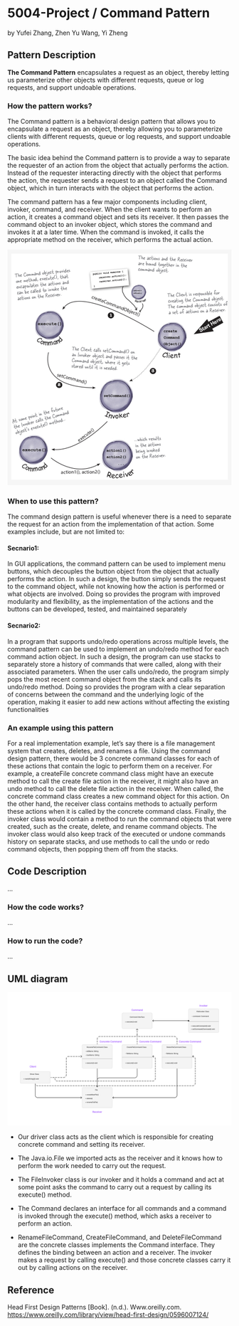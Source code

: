 # 5004-Project / Command Pattern

by Yufei Zhang, Zhen Yu Wang, Yi Zheng

## Pattern Description

**The Command Pattern** encapsulates a request as an object, thereby letting us parameterize other
objects with different requests, queue or log requests, and support undoable operations.

### How the pattern works?

The Command pattern is a behavioral design pattern that allows you to encapsulate a request as an
object, thereby allowing you to parameterize clients with different requests, queue or log requests,
and support undoable operations.

The basic idea behind the Command pattern is to provide a way to separate the requester of an action
from the object that actually performs the action. Instead of the requester interacting directly
with the object that performs the action, the requester sends a request to an object called the
Command object, which in turn interacts with the object that performs the action.

The command pattern has a few major components including client, invoker, command, and receiver.
When the client wants to perform an action, it creates a command object and sets its receiver. It
then passes the command object to an invoker object, which stores the command and invokes it at a
later time. When the command is invoked, it calls the appropriate method on the receiver, which
performs the actual action.

![Command Pattern diagram](Images/patternDiagram.jpeg)

### When to use this pattern?

The command design pattern is useful whenever there is a need to separate the request for an action
from the implementation of that action. Some examples include, but are not limited to:

#### Secnario1:

In GUI applications, the command pattern can be used to implement menu buttons, which decouples the
button object from the object that actually performs the action. In such a design, the button simply
sends the request to the command object, while not knowing how the action is performed or what
objects are involved. Doing so provides the program with improved modularity and flexibility, as the
implementation of the actions and the buttons can be developed, tested, and maintained separately

#### Secnario2:

In a program that supports undo/redo operations across multiple levels, the command pattern can be
used to implement an undo/redo method for each command action object. In such a design, the program
can use stacks to separately store a history of commands that were called, along with their
associated parameters. When the user calls undo/redo, the program simply pops the most recent
command object from the stack and calls its undo/redo method. Doing so provides the program with a
clear separation of concerns between the command and the underlying logic of the operation, making
it easier to add new actions without affecting the existing functionalities

### An example using this pattern

For a real implementation example, let’s say there is a file management system that creates,
deletes, and renames a file. Using the command design pattern, there would be 3 concrete command
classes for each of these actions that contain the logic to perform them on a receiver. For example,
a createFile concrete command class might have an execute method to call the create file action in
the receiver, it might also have an undo method to call the delete file action in the receiver. When
called, the concrete command class creates a new command object for this action. On the other hand,
the receiver class contains methods to actually perform these actions when it is called by the
concrete command class. Finally, the invoker class would contain a method to run the command objects
that were created, such as the create, delete, and rename command objects. The invoker class would
also keep track of the executed or undone commands history on separate stacks, and use methods to
call the undo or redo command objects, then popping them off from the stacks.

## Code Description

...

### How the code works?

...

### How to run the code?

...

## UML diagram

![UML diagram](Images/UML)

- Our driver class acts as the client which is responsible for creating concrete command and setting
its receiver.

- The Java.io.File we imported acts as the receiver and it knows how to perform the work needed to
carry out the request.

- The FileInvoker class is our invoker and it holds a command and act at some point asks the command
to carry out a request by calling its execute() method.

- The Command declares an interface for all commands and a command is invoked through the execute()
method, which asks a receiver to perform an action.

- RenameFileCommand, CreateFileCommand, and DeleteFileCommand are the concrete classes implements the
Command interface. They defines the binding between an action and a receiver. The invoker makes a
request by calling execute() and those concrete classes carry it out by calling actions on the
receiver.

## Reference

Head First Design Patterns [Book]. (n.d.).
Www.oreilly.com. https://www.oreilly.com/library/view/head-first-design/0596007124/

